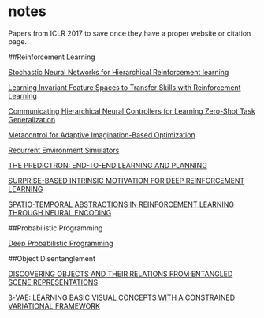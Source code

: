 # notes

Papers from ICLR 2017 to save once they have a proper website or citation page.

##Reinforcement Learning

[Stochastic Neural Networks for Hierarchical Reinforcement learning](https://openreview.net/pdf?id=B1oK8aoxe)

[Learning Invariant Feature Spaces to Transfer Skills with Reinforcement Learning](https://openreview.net/pdf?id=Hyq4yhile)

[Communicating Hierarchical Neural Controllers for Learning Zero-Shot Task Generalization](https://openreview.net/pdf?id=SJttqw5ge)

[Metacontrol for Adaptive Imagination-Based Optimization](https://openreview.net/pdf?id=Bk8BvDqex)

[Recurrent Environment Simulators](https://openreview.net/pdf?id=B1s6xvqlx)

[THE PREDICTRON: END-TO-END LEARNING AND PLANNING](https://openreview.net/pdf?id=BkJsCIcgl)

[SURPRISE-BASED INTRINSIC MOTIVATION FOR DEEP REINFORCEMENT LEARNING](https://openreview.net/pdf?id=Bk8aOm9xl)

[SPATIO-TEMPORAL ABSTRACTIONS IN REINFORCEMENT LEARNING THROUGH NEURAL ENCODING](https://openreview.net/pdf?id=r1yjkAtxe)

##Probabilistic Programming

[Deep Probabilistic Programming](https://openreview.net/pdf?id=Hy6b4Pqee)

##Object Disentanglement

[DISCOVERING OBJECTS AND THEIR RELATIONS FROM ENTANGLED SCENE REPRESENTATIONS](https://openreview.net/pdf?id=Bk2TqVcxe)

[β-VAE: LEARNING BASIC VISUAL CONCEPTS WITH A CONSTRAINED VARIATIONAL FRAMEWORK](https://openreview.net/pdf?id=Sy2fzU9gl)
